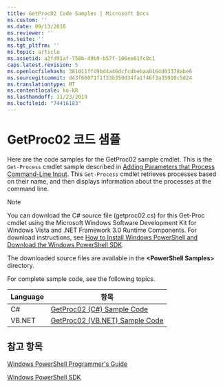 ```yaml
---
title: GetProc02 Code Samples | Microsoft Docs
ms.custom: ''
ms.date: 09/13/2016
ms.reviewer: ''
ms.suite: ''
ms.tgt_pltfrm: ''
ms.topic: article
ms.assetid: a2fd91af-758b-49b9-b57f-106ee01fc8c1
caps.latest.revision: 5
ms.openlocfilehash: 381011ffd9bd4a46dcfcdbebaa0164d03378abe6
ms.sourcegitcommit: d43f66071f1f33b350d34fa1f46f3a35910c5d24
ms.translationtype: MT
ms.contentlocale: ko-KR
ms.lasthandoff: 11/23/2019
ms.locfileid: "74416183"
---
```

# <a name="getproc02-code-samples"></a>GetProc02 코드 샘플

Here are the code samples for the GetProc02 sample cmdlet. This is the `Get-Process` cmdlet sample described in [Adding Parameters that Process Command-Line Input](../cmdlet/adding-parameters-that-process-command-line-input.md). This `Get-Process` cmdlet retrieves processes based on their name, and then displays information about the processes at the command line.

> [!NOTE]
> You can download the C# source file (getproc02.cs) for this Get-Proc cmdlet using the Microsoft Windows Software Development Kit for Windows Vista and .NET Framework 3.0 Runtime Components. For download instructions, see [How to Install Windows PowerShell and Download the Windows PowerShell SDK](/powershell/scripting/developer/installing-the-windows-powershell-sdk).
>
> The downloaded source files are available in the **\<PowerShell Samples>** directory.

For complete sample code, see the following topics.

|Language|항목|
|--------------|-----------|
|C#|[GetProc02 (C#) Sample Code](./getproc02-csharp-sample-code.md)|
|VB.NET|[GetProc02 (VB.NET) Sample Code](./getproc02-vb-net-sample-code.md)|

## <a name="see-also"></a>참고 항목

[Windows PowerShell Programmer's Guide](./windows-powershell-programmer-s-guide.md)

[Windows PowerShell SDK](../windows-powershell-reference.md)
